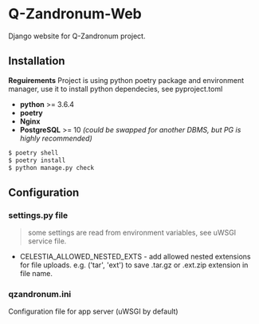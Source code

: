 # Q-Zandronum-Web
Django website for Q-Zandronum project.

## Installation
**Reguirements**
Project is using python poetry package and environment manager, use it to install python dependecies, see pyproject.toml
- **python** >= 3.6.4
- **poetry**
- **Nginx**
- **PostgreSQL** >= 10 *(could be swapped for another DBMS, but PG is highly recommended)*
```bash
$ poetry shell
$ poetry install
$ python manage.py check
```

## Configuration
### settings.py file
> some settings are read from environment variables, see uWSGI service file.

 - CELESTIA_ALLOWED_NESTED_EXTS - add allowed nested extensions for file uploads. e.g. ('tar', 'ext') to save .tar.gz or .ext.zip extension in file name.
### qzandronum.ini
Configuration file for app server (uWSGI by default)
